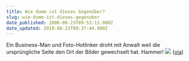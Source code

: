 ```yaml
---
title: Wie dumm ist dieses Gegenüber?
slug: wie-dumm-ist-dieses-gegenuber
date_published: 2006-08-23T09:53:13.000Z
date_updated: 2018-08-22T09:37:44.000Z
---
```


Ein Business-Man und Foto-Hotlinker droht mit Anwalt weil die ursprüngliche Seite den Ort der Bilder gewechselt hat. Hammer!
[![](//picdump.thafaker.de/performancing/hotlinking.mail.gif)](http://picdump.thafaker.de/performancing/hotlinking.mail.gif)
([via](http://www.schockwellenreiter.de/2006/08/23.html#neuesVonDenAnzugUndBedenkentrgern))

